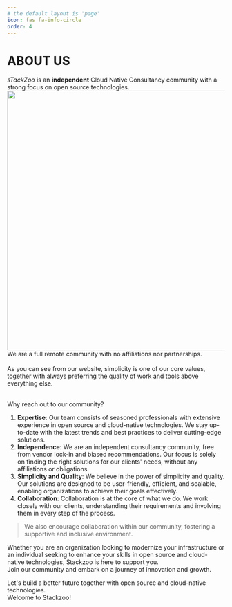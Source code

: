 ```yaml
---
# the default layout is 'page'
icon: fas fa-info-circle
order: 4
---
```



# ABOUT US

*sTackZoo* is an **independent** Cloud Native Consultancy community with a strong focus on open source technologies.
<br/>
<img src="https://media.giphy.com/media/WTO8QA0mX2Cfw5vhkp/giphy.gif" width="800" height="600" />
<br/>
We are a full remote community with no affiliations nor partnerships.
<br/>
<br/>
As you can see from our website, simplicity is one of our core values, together with always preferring the quality of work and tools above everything else.
<br/>
<br/>

Why reach out to our community?  

1. **Expertise**: Our team consists of seasoned professionals with extensive experience in open source and cloud-native technologies.
   We stay up-to-date with the latest trends and best practices to deliver cutting-edge solutions.
3. **Independence**: We are an independent consultancy community, free from vendor lock-in and biased recommendations.
   Our focus is solely on finding the right solutions for our clients' needs, without any affiliations or obligations.
5. **Simplicity and Quality**: We believe in the power of simplicity and quality.
   Our solutions are designed to be user-friendly, efficient, and scalable, enabling organizations to achieve their goals effectively. 
7. **Collaboration**: Collaboration is at the core of what we do. We work closely with our clients, understanding their requirements and involving them in every step of the process.
   
>We also encourage collaboration within our community, fostering a supportive and inclusive environment.

Whether you are an organization looking to modernize your infrastructure or an individual seeking to enhance your skills in open source and cloud-native technologies, Stackzoo is here to support you.  
Join our community and embark on a journey of innovation and growth.  

Let's build a better future together with open source and cloud-native technologies.  
Welcome to Stackzoo!

